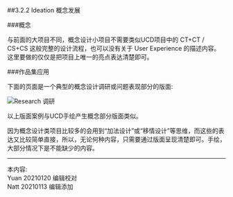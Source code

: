 ##3.2.2 Ideation 概念发展

###概念

与前面的大项目不同，概念设计小项目不需要类似UCD项目中的 CT+CT / CS+CS 这般完整的设计流程，也可以没有关于 User Experience 的描述内容。这里要做的仅仅是把项目上唯一的亮点表达清楚即可。



###作品集应用

下面的页面是一个典型的概念设计调研或问题表现部分的版面:  

![Research 调研](http://kitpic.makebi.net/2021/idcd_02.jpg)

以上版面案例与UCD手绘产生概念部分版面类似。

因为概念设计类项目比较多的会用到“加法设计”或“移情设计”等思维，而这些的表达又比较简单直接，所以，无论何种内容，只需要通过版面呈现清楚即可。手绘，大部分情况下是不能缺少的内容。


---
本内容:    
Yuan 20210120 编辑校对  
Natt 20210113 编辑添加

